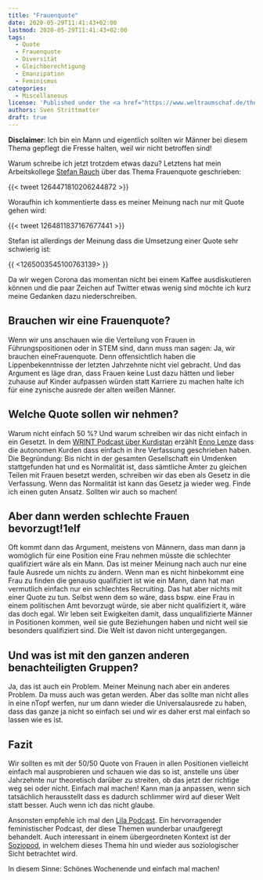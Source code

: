 ```yaml
---
title: "Frauenquote"
date: 2020-05-29T11:41:43+02:00
lastmod: 2020-05-29T11:41:43+02:00
tags:
  - Quote
  - Frauenquote
  - Diversität
  - Gleichberechtigung
  - Emanzipation
  - Feminismus
categories:
  - Miscellaneous
license: 'Published under the <a href="https://www.weltraumschaf.de/the-beer-ware-license.txt">THE BEER-WARE LICENSE</a>.'
authors: Sven Strittmatter
draft: true
---
```


**Disclaimer**: Ich bin ein Mann und eigentlich sollten wir Männer bei diesem Thema gepflegt die Fresse halten, weil wir nicht betroffen sind!

Warum schreibe ich jetzt trotzdem etwas dazu? Letztens hat mein Arbeitskollege [Stefan Rauch](https://twitter.com/stefanrauch_tw) über das Thema Frauenquote geschrieben:

{{< tweet 1264471810206244872 >}}

Woraufhin ich kommentierte dass es meiner Meinung nach nur mit Quote gehen wird:

{{< tweet 1264811837167677441 >}}

Stefan ist allerdings der Meinung dass die Umsetzung einer Quote sehr schwierig ist:

{{ <1265003545100763139> }}

Da wir wegen Corona das momentan nicht bei einem Kaffee ausdiskutieren können und die paar Zeichen auf Twitter etwas wenig sind möchte ich kurz meine Gedanken dazu niederschreiben.

## Brauchen wir eine Frauenquote?

Wenn wir uns anschauen wie die Verteilung von Frauen in Führungspositionen oder in STEM sind, dann muss man sagen: Ja, wir brauchen eineFrauenquote. Denn offensichtlich haben die Lippenbekenntnisse der letzten Jahrzehnte nicht viel gebracht. Und das Argument es läge dran, dass Frauen keine Lust dazu hätten und lieber zuhause auf Kinder aufpassen würden statt Karriere zu machen halte ich für eine zynische ausrede der alten weißen Männer.

## Welche Quote sollen wir nehmen?

Warum nicht einfach 50 %? Und warum schreiben wir das nicht einfach in ein Gesetzt. In dem [WRINT Podcast über Kurdistan](https://wrint.de/2015/07/17/wr459-kurdistan/) erzählt [Enno Lenze](https://twitter.com/ennolenze) dass die autonomen Kurden dass einfach in ihre Verfassung geschrieben haben. Die Begründung: Bis nicht in der gesamten Gesellschaft ein Umdenken stattgefunden hat und es Normalität ist, dass sämtliche Ämter zu gleichen Teilen mit Frauen besetzt werden, schreiben wir das eben als Gesetz in die Verfassung. Wenn das Normalität ist kann das Gesetz ja wieder weg. Finde ich einen guten Ansatz. Sollten wir auch so machen!

## Aber dann werden schlechte Frauen bevorzugt!1elf

Oft kommt dann das Argument, meistens von Männern, dass man dann ja womöglich für eine Position eine Frau nehmen müsste die schlechter qualifiziert wäre als ein Mann. Das ist meiner Meinung nach auch nur eine faule Ausrede um nichts zu ändern. Wenn man es nicht hinbekommt eine Frau zu finden die genauso qualifiziert ist wie ein Mann, dann hat man vermutlich einfach nur ein schlechtes Recruiting. Das hat aber nichts mit einer Quote zu tun. Selbst wenn dem so wäre, dass bspw. eine Frau in einem politischen Amt bevorzugt würde, sie aber nicht qualifiziert it, wäre das doch egal. Wir leben seit Ewigkeiten damit, dass unqualifizierte Männer in Positionen kommen, weil sie gute Beziehungen haben und nicht weil sie besonders qualifiziert sind. Die Welt ist davon nicht untergegangen.

## Und was ist mit den ganzen anderen benachteiligten Gruppen?

Ja, das ist auch ein Problem. Meiner Meinung nach aber ein anderes Problem. Da muss auch was getan werden. Aber das sollte man nicht alles in eine nTopf werfen, nur um dann wieder die Universalausrede zu haben, dass das ganze ja nicht so einfach sei und wir es daher erst mal einfach so lassen wie es ist.

## Fazit

Wir sollten es mit der 50/50 Quote von Frauen in allen Positionen vielleicht einfach mal ausprobieren und schauen wie das so ist, anstelle uns über Jahrzehnte nur theoretisch darüber zu streiten, ob das jetzt der richtige weg sei oder nicht. Einfach mal machen! Kann man ja anpassen, wenn sich tatsächlich herausstellt dass es dadurch schlimmer wird auf dieser Welt statt besser. Auch wenn ich das nicht glaube.

Ansonsten empfehle ich mal den [Lila Podcast](https://lila-podcast.de/). Ein hervorragender feministischer Podcast, der diese Themen wunderbar unaufgeregt behandelt. Auch interessant in einem übergeordneten Kontext ist der [Soziopod](https://soziopod.de/), in welchem dieses Thema hin und wieder aus soziologischer Sicht betrachtet wird.

In diesem Sinne: Schönes Wochenende und einfach mal machen!
